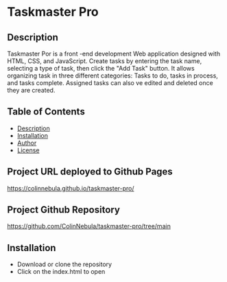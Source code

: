 
# Taskmaster Pro


## Description
Taskmaster Por is a front -end development Web application designed with HTML, CSS, and JavaScript. Create tasks by entering the task name, selecting a type of task, then click the "Add Task" button. It allows organizing task in three different categories: Tasks to do, tasks in process, and tasks complete. Assigned tasks can also ve edited and deleted once they are created.

## Table of Contents
  * [Description](#description)
  * [Installation](#installation)
  * [Author](#author)
  * [License](#license)

## Project URL deployed to Github Pages
https://colinnebula.github.io/taskmaster-pro/

## Project Github Repository
https://github.com/ColinNebula/taskmaster-pro/tree/main

## Installation
* Download or clone the repository 
* Click on the index.html to open
